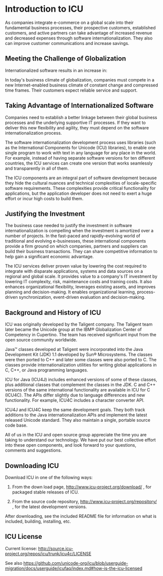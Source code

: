 # Introduction to ICU

As companies integrate e-commerce on a global scale into their fundamental
business processes, their prospective customers, established customers, and
active partners can take advantage of increased revenue and decreased expenses
through software internationalization. They also can improve customer
communications and increase savings.

## Meeting the Challenge of Globalization

Internationalized software results in an increase in:

In today's business climate of globalization, companies must compete in a new
Internet-enabled business climate of constant change and compressed time frames.
Their customers expect reliable service and support.

## Taking Advantage of Internationalized Software

Companies need to establish a better linkage between their global business
processes and the underlying supportive IT processes. If they want to deliver
this new flexibility and agility, they must depend on the software
internationalization process.

The software internationalization development process uses libraries (such as
the International Components for Unicode (ICU) libraries), to enable one single
program to work with text in any language for any place in the world. For
example, instead of having separate software versions for ten different
countries, the ICU services can create one version that works seamlessly and
transparently in all of them.

The ICU components are an integral part of software development because they
hide the cultural nuances and technical complexities of locale-specific software
requirements. These complexities provide critical functionality for
applications, but the application developer does not need to exert a huge effort
or incur high costs to build them.

## Justifying the Investment

The business case needed to justify the investment in software
internationalization is compelling when the investment is amortized over a
number of projects. In the fast-paced and rapidly-evolving world of traditional
and evolving e-businesses, these international components provide a firm ground
on which companies, partners and suppliers can build their business
transactions. They can share competitive information to help gain a significant
economic advantage.

The ICU services deliver proven value by lowering the cost required to integrate
with disparate applications, systems and data sources on a regional and global
scale. It provides value to a company's IT investment by lowering IT complexity,
risk, maintenance costs and training costs. It also enhances organizational
flexibility, leverages
existing assets, and improves planning and decision-making. It enables
organizational learning, process-driven synchronization, event-driven evaluation
and decision-making.

## Background and History of ICU

ICU was originally developed by the Taligent company. The Taligent team later
became the Unicode group at the IBM® Globalization Center of Competency in
Cupertino. The team has received significant input from the open source
community worldwide.

Java™ classes developed at Taligent were incorporated into the Java Development
Kit (JDK) 1.1 developed by Sun® Microsystems. The classes were then ported to
C++ and later some classes were also ported to C. The classes provide
internationalization utilities for writing global applications in C, C++, or
Java programming languages.

ICU for Java (ICU4J) includes enhanced versions of some of these classes, plus
additional classes that complement the classes in the JDK. C and C++ versions of
the same international functionality are available in ICU for C (ICU4C). The
APIs differ slightly due to language differences and new functionality. For
example, ICU4C includes a character converter API.

ICU4J and ICU4C keep the same development goals. They both track additions to
the Java internationalization APIs and implement the latest released Unicode
standard. They also maintain a single, portable source code base.

All of us in the ICU and open source group appreciate the time you are taking to
understand our technology. We have put our best collective effort into these
open components, and look forward to your questions, comments and suggestions.

## Downloading ICU

Download ICU in one of the following ways:

1.  From the down load page, <http://www.icu-project.org/download/> , for
    packaged stable releases of ICU.

2.  From the source code repository, <http://www.icu-project.org/repository/> ,
    for the latest development versions.

After downloading, see the included README file for information on what is
included, building, installing, etc.

## ICU License

Current license: <http://source.icu-project.org/repos/icu/trunk/icu4c/LICENSE>

See also <https://github.com/unicode-org/icu/blob/userguide-migration/docs/userguide/icufaq/index.md#how-is-the-icu-licensed>
